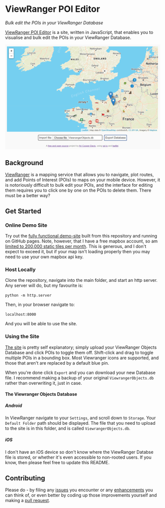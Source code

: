 # ViewRanger POI Editor
*Bulk edit the POIs in your ViewRanger Database*

[ViewRanger POI Editor](https://aricooperdavis.github.io/ViewRanger-POI-Editor/) is a site, written in JavaScript, that enables you to visualise and bulk edit the POIs in your ViewRanger Database.

![Screenshot of the User Interface](resources/screenshot.png)

## Background
[ViewRanger](https://www.viewranger.com/en-gb) is a mapping service that allows you to navigate, plot routes, and add Points of Interest (POIs) to maps on your mobile device. However, it is notoriously difficult to bulk edit your POIs, and the interface for editing them requires you to click one by one on the POIs to delete them. There must be a better way?

## Get Started
### Online Demo Site
Try out the [fully functional demo-site](https://aricooperdavis.github.io/ViewRanger-POI-Editor/) built from this repository and running on GitHub pages. Note, however, that I have a free mapbox account, so am [limited to 200,000 static tiles per month](https://www.mapbox.com/pricing/#gltile). This is generous, and I don't expect to exceed it, but if your map isn't loading properly then you may need to use your own mapbox api key.

### Host Locally
Clone the repository, navigate into the main folder, and start an http server. Any server will do, but my favourite is:

`python -m http.server`

Then, in your browser navigate to:

`localhost:8000`

And you will be able to use the site.

### Using the Site
[The site](https://aricooperdavis.github.io/ViewRanger-POI-Editor/) is pretty self explanatory; simply upload your ViewRanger Objects Database and click POIs to toggle them off. Shift-click and drag to toggle multiple POIs in a bounding box. Most Viewranger icons are supported, and those that aren't are replaced by a default blue pin.

When you're done click `Export` and you can download your new Database file. I recommend making a backup of your original `ViewrangerObjects.db` rather than overwriting it, just in case.

#### The Viewranger Objects Database
##### Android
In ViewRanger navigate to your `Settings`, and scroll down to `Storage`. Your `Default Folder` path should be displayed. The file that you need to upload to the site is in this folder, and is called `ViewrangerObjects.db`.

##### iOS
I don't have an iOS device so don't know where the ViewRanger Databse file is stored, or whether it's even accessible to non-rooted users. If you know, then please feel free to update this README.

## Contributing
Please do - by filing any [issues](https://github.com/aricooperdavis/ViewRanger-POI-Editor/issues) you encounter or any [enhancements](https://github.com/aricooperdavis/ViewRanger-POI-Editor/labels/enhancement) you can think of, or even better by coding up those improvements yourself and making a [pull request](https://github.com/aricooperdavis/ViewRanger-POI-Editor/pulls).
